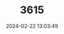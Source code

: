 ---
title: "3615"
category: "Calomys musculinus"
draft: false
date: 2024-02-22 13:03:49
languages:
  English: ["Drylands Laucha", "Drylands Vesper Mouse"]
  German: ["Brasilianische Vespermaus"]
---